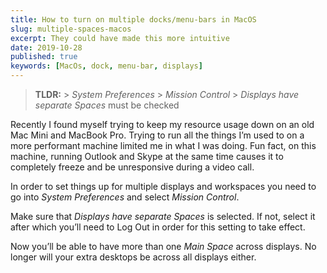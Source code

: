 ```yaml
---
title: How to turn on multiple docks/menu-bars in MacOS
slug: multiple-spaces-macos
excerpt: They could have made this more intuitive
date: 2019-10-28
published: true
keywords: [MacOs, dock, menu-bar, displays]
---
```


> **TLDR:** > _System Preferences_ > _Mission Control_ > _Displays have separate
> Spaces_ must be checked

Recently I found myself trying to keep my resource usage down on an old Mac Mini
and MacBook Pro. Trying to run all the things I’m used to on a more performant
machine limited me in what I was doing. Fun fact, on this machine, running
Outlook and Skype at the same time causes it to completely freeze and be
unresponsive during a video call.

In order to set things up for multiple displays and workspaces you need to go
into _System Preferences_ and select _Mission Control_.

Make sure that _Displays have separate Spaces_ is selected. If not, select it
after which you’ll need to Log Out in order for this setting to take effect.

Now you’ll be able to have more than one _Main Space_ across displays. No longer
will your extra desktops be across all displays either.
